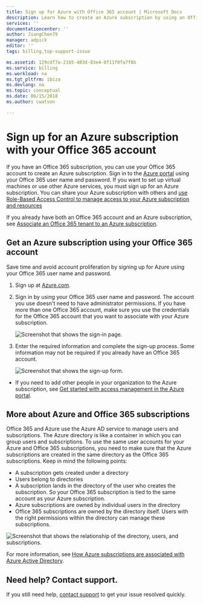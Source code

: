 ```yaml
---
title: Sign up for Azure with Office 365 account | Microsoft Docs
description: Learn how to create an Azure subscription by using an Office 365 account 
services: ''
documentationcenter: ''
author: JiangChen79
manager: adpick
editor: ''
tags: billing,top-support-issue

ms.assetid: 129cdf7a-2165-483d-83e4-8f11f0fa7f8b
ms.service: billing
ms.workload: na
ms.tgt_pltfrm: ibiza
ms.devlang: na
ms.topic: conceptual
ms.date: 06/15/2018
ms.author: cwatson

---
```

# Sign up for an Azure subscription with your Office 365 account
If you have an Office 365 subscription, you can use your Office 365 account to create an Azure subscription. Sign in to the [Azure portal](https://portal.azure.com/) using your Office 365 user name and password. If you want to set up virtual machines or use other Azure services, you must sign up for an Azure subscription. You can share your Azure subscription with others and [use Role-Based Access Control to manage access to your Azure subscription and resources](https://docs.microsoft.com/azure/role-based-access-control/role-assignments-portal)

If you already have both an Office 365 account and an Azure subscription, see [Associate an Office 365 tenant to an Azure subscription](billing-add-office-365-tenant-to-azure-subscription.md).

## Get an Azure subscription using your Office 365 account

Save time and avoid account proliferation by signing up for Azure using your Office 365 user name and password. 

1. Sign up at [Azure.com](https://account.azure.com/signup?offer=MS-AZR-0044p&appId=docs). 
2. Sign in by using your Office 365 user name and password. The account you use doesn't need to have administrator permissions. If you have more than one Office 365 account, make sure you use the credentials for the Office 365 account that you want to associate with your Azure subscription. 

   ![Screenshot that shows the sign-in page.](./media/billing-use-existing-office-365-account-azure-subscription/billing-sign-in-with-office-365-account.png)

3. Enter the required information and complete the sign-up process. Some information may not be required if you already have an Office 365 account.

    ![Screenshot that shows the sign-up form.](./media/billing-use-existing-office-365-account-azure-subscription/billing-azure-sign-up-fill-information.png)

- If you need to add other people in your organization to the Azure subscription, see [Get started with access management in the Azure portal](../role-based-access-control/overview.md). 

## <a id="more-about-subs">More about Azure and Office 365 subscriptions</a>
Office 365 and Azure use the Azure AD service to manage users and subscriptions. The Azure directory is like a container in which you can group users and subscriptions. To use the same user accounts for your Azure and Office 365 subscriptions, you need to make sure that the Azure subscriptions are created in the same directory as the Office 365 subscriptions. Keep in mind the following points:

* A subscription gets created under a directory
* Users belong to directories
* A subscription lands in the directory of the user who creates the subscription. So your Office 365 subscription is tied to the same account as your Azure subscription.
* Azure subscriptions are owned by individual users in the directory
* Office 365 subscriptions are owned by the directory itself. Users with the right permissions within the directory can manage these subscriptions.

![Screenshot that shows the relationship of the directory, users, and subscriptions.](./media/billing-use-existing-office-365-account-azure-subscription/19-background-information.png)

For more information, see [How Azure subscriptions are associated with Azure Active Directory](../active-directory/fundamentals/active-directory-how-subscriptions-associated-directory.md).

## Need help? Contact support.
If you still need help, [contact support](https://portal.azure.com/?#blade/Microsoft_Azure_Support/HelpAndSupportBlade) to get your issue resolved quickly. 
